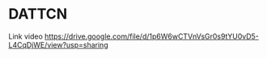 # DATTCN
Link video https://drive.google.com/file/d/1p6W6wCTVnVsGr0s9tYU0vD5-L4CqDjWE/view?usp=sharing
